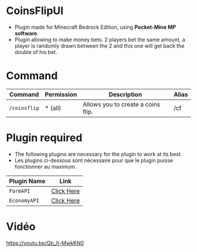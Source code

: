 # CoinsFlipUI

- Plugin made for Minecraft Bedrock Edition, using **Pocket-Mine MP software**. 
- Plugin allowing to make money bets. 2 players bet the same amount, a player is randomly drawn between the 2 and this one will get back the double of his bet.

# Command

| Command        | Permission | Description                        | Alias |
|--------------|------------|------------------------------------|-------|
| `/coinsflip` | * (all)          | Allows you to create a coins flip. | /cf   |

# Plugin required 

- The following plugins are necessary for the plugin to work at its best.
- Les plugins ci-dessous sont nécessaire pour que le plugin puisse fonctionner au maximum.

| Plugin Name  | Link                                                       |
|--------------|------------------------------------------------------------|
| `FormAPI`    | [Click Here](https://github.com/jojoe77777/FormAPI/tree/master) |
| `EconomyAPI` | [Click Here](https://poggit.pmmp.io/p/EconomyAPI/5.7.2)         |

# Vidéo

https://youtu.be/Qb_h-MwkKN0
